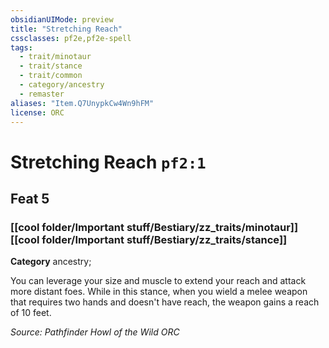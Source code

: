 ```yaml
---
obsidianUIMode: preview
title: "Stretching Reach"
cssclasses: pf2e,pf2e-spell
tags:
  - trait/minotaur
  - trait/stance
  - trait/common
  - category/ancestry
  - remaster
aliases: "Item.Q7UnypkCw4Wn9hFM"
license: ORC
---
```

# Stretching Reach `pf2:1`
## Feat 5
### [[cool folder/Important stuff/Bestiary/zz_traits/minotaur]][[cool folder/Important stuff/Bestiary/zz_traits/stance]]

**Category** ancestry; 




You can leverage your size and muscle to extend your reach and attack more distant foes. While in this stance, when you wield a melee weapon that requires two hands and doesn't have reach, the weapon gains a reach of 10 feet.

*Source: Pathfinder Howl of the Wild*
*ORC*